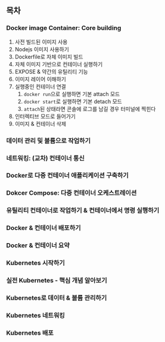 ## 목차

### Docker image Container: Core building

1. 사전 빌드된 이미지 사용
2. Nodejs 이미지 사용하기
3. Dockerfile로 자체 이미지 빌드
4. 자체 이미지 기반으로 컨테이너 실행하기
5. EXPOSE & 약간의 유틸리티 기능
6. 이미지 레이어 이해하기
7. 실행중인 컨테이너 연결
   1. `docker run`으로 실행하면 기본 attach 모드
   2. `docker start`로 실행하면 기본 detach 모드
   3. `attach`된 상태라면 콘솔에 로그를 남길 경우 터미널에 찍힌다
8. 인터렉티브 모드로 들어가기
9. 이미지 & 컨테이너 삭제

### 데이터 관리 및 볼륨으로 작업하기

### 네트워킹: (교차) 컨테이너 통신

### Docker로 다중 컨테이너 애플리케이션 구축하기

### Dokcer Compose: 다중 컨테이너 오케스트레이션

### 유틸리티 컨테이너로 작업하기 & 컨테이너에서 명령 실행하기

### Docker & 컨테이너 배포하기

### Docker & 컨테이너 요약

### Kubernetes 시작하기

### 실전 Kubernetes - 핵심 개념 알아보기

### Kubernetes로 데이터 & 볼륨 관리하기

### Kubernetes 네트워킹

### Kubernetes 배포
